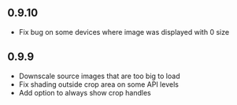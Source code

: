 ## 0.9.10

* Fix bug on some devices where image was displayed with 0 size

## 0.9.9

* Downscale source images that are too big to load
* Fix shading outside crop area on some API levels
* Add option to always show crop handles
